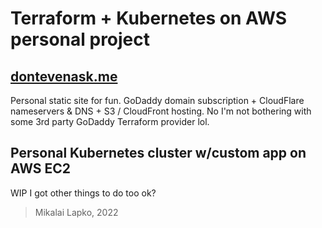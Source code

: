 # Terraform + Kubernetes on AWS personal project

## [dontevenask.me](https://dontevenask.me)

Personal static site for fun. GoDaddy domain subscription + CloudFlare nameservers & DNS + S3 / CloudFront hosting. No I'm not bothering with some 3rd party GoDaddy Terraform provider lol.

## Personal Kubernetes cluster w/custom app on AWS EC2

WIP I got other things to do too ok?

> Mikalai Lapko, 2022
